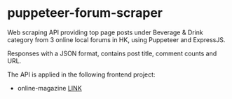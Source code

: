 # puppeteer-forum-scraper
Web scraping API providing top page posts under Beverage & Drink category from 3 online local forums in HK, using Puppeteer and ExpressJS.

Responses with a JSON format, contains post title, comment counts and URL.

The API is applied in the following frontend project:
- online-magazine <a href="https://github.com/Dic21/online-magazine">LINK</a>
